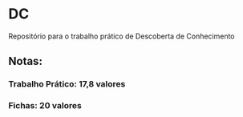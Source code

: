 # DC
Repositório para o trabalho prático de Descoberta de Conhecimento

## Notas:

### Trabalho Prático: 17,8 valores

### Fichas: 20 valores
